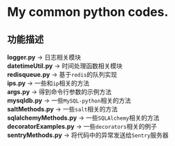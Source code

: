 # My common python codes.
功能描述
----
**logger.py** -> 日志相关模块  
**datetimeUtil.py** -> 时间处理函数相关模块  
**redisqueue.py** -> 基于`redis`的队列实现  
**ips.py** -> 一些和`ip`相关的方法  
**args.py** -> 得到命令行参数的示例方法  
**mysqldb.py** -> 一些`MySQL-python`相关的方法  
**saltMethods.py** -> 一些`salt`相关的方法  
**sqlalchemyMethods.py** -> 一些`SQLAlchemy`相关的方法  
**decoratorExamples.py** -> 一些`decorators`相关的例子  
**sentryMethods.py** -> 将代码中的异常发送给`Sentry`服务器  